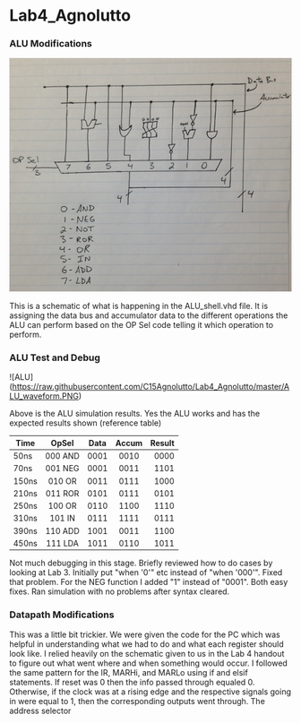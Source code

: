 Lab4_Agnolutto
==============
### ALU Modifications

![schem](https://raw.githubusercontent.com/C15Agnolutto/Lab4_Agnolutto/master/Schematic.JPG)

This is a schematic of what is happening in the ALU_shell.vhd file. It is assigning the data bus and accumulator data 
to the different operations the ALU can perform based on the OP Sel code telling it which operation to perform.



### ALU Test and Debug

![ALU] (https://raw.githubusercontent.com/C15Agnolutto/Lab4_Agnolutto/master/ALU_waveform.PNG)

Above is the ALU simulation results. Yes the ALU works and has the expected results shown (reference table)

| Time   | OpSel   | Data  | Accum | Result |
| ------ |:-------:| :----:|:-----:|-------:|
| 50ns   | 000 AND | 0001  | 0010  | 0000   |
| 70ns   | 001 NEG | 0001  | 0011  | 1101   |
| 150ns  | 010 OR  | 0011  | 0111  | 1000   |
| 210ns  | 011 ROR | 0101  | 0111  | 0101   |
| 250ns  | 100 OR  | 0110  | 1100  | 1110   |
| 310ns  | 101 IN  | 0111  | 1111  | 0111   |
| 390ns  | 110 ADD | 1001  | 0011  | 1100   |
| 450ns  | 111 LDA | 1011  | 0110  | 1011   |

Not much debugging in this stage. Briefly reviewed how to do cases by looking at Lab 3. Initially put "when '0'" etc instead of "when '000'". Fixed that problem. For the NEG function I added "1" instead of "0001". Both easy fixes. Ran
simulation with no problems after syntax cleared. 



### Datapath Modifications

This was a little bit trickier. We were given the code for the PC which was helpful in understanding what we had to do
and what each register should look like. I relied heavily on the schematic given to us in the Lab 4 handout to figure 
out what went where and when something would occur. I followed the same pattern for the IR, MARHi, and MARLo using if and elsif statements. If reset was 0 then the info passed through equaled 0. Otherwise, if the clock was at a rising edge and the respective signals going in were equal to 1, then the corresponding outputs went through. The address 
selector 
